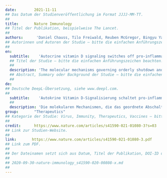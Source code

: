 ```yaml
---
date:        2021-11-11
## Das Datum der Studienveröffentlichung im Format JJJJ-MM-TT.
##
title:       Nature Immunology
## Titel der Publikation, beispielweise The Lancet.
##
authors:      'Daniel Chauss, Tilo Freiwald, Reuben McGregor, Bingyu Yan, Luopin Wang, Estefania Nova-Lamperti, Dhaneshwar Kumar, Zonghao Zhang, Heather Teague, Erin E. West, Kevin M. Vannella, Marcos J. Ramos-Benitez, Jack Bibby, Audrey Kelly, Amna Malik, Alexandra F. Freeman, Daniella M. Schwartz, Didier Portilla, Daniel S. Chertow, Susan John, Paul Lavender, Claudia Kemper, Giovanna Lombardi, Nehal N. Mehta, Nichola Cooper, Michail S. Lionakis, Arian Laurence, Majid Kazemian & Behdad Afzali '
## Autorinnen und Autoren der Studie – bitte die einfachen Anführungszeichen beachten!
##
en:
  subtitle:    'Autocrine vitamin D signaling switches off pro-inflammatory programs of TH1 cells'
  ## Titel der Studie – bitte die einfachen Anführungszeichen beachten!
  ##
  description: 'The molecular mechanisms governing orderly shutdown and retraction of CD4+ type 1 helper T (TH1) cell responses remain poorly understood. Here we show that complement triggers contraction of TH1 responses by inducing intrinsic expression of the vitamin D (VitD) receptor and the VitD-activating enzyme CYP27B1, permitting T cells to both activate and respond to VitD. VitD then initiated the transition from pro-inflammatory interferon-γ+ TH1 cells to suppressive interleukin-10+ cells. This process was primed by dynamic changes in the epigenetic landscape of CD4+ T cells, generating super-enhancers and recruiting several transcription factors, notably c-JUN, STAT3 and BACH2, which together with VitD receptor shaped the transcriptional response to VitD. Accordingly, VitD did not induce interleukin-10 expression in cells with dysfunctional BACH2 or STAT3. Bronchoalveolar lavage fluid CD4+ T cells of patients with COVID-19 were TH1-skewed and showed de-repression of genes downregulated by VitD, from either lack of substrate (VitD deficiency) and/or abnormal regulation of this system.'
  ## Abstract, Summary oder Background der Studie – bitte die einfachen Anführungszeichen beachten!
  ##
de: 
## Deutsche DeepL-Übersetzung, siehe www.deepl.com.
##
  subtitle:    'Autokrine Vitamin D-Signalisierung schaltet pro-inflammatorische Programme von TH1-Zellen aus'
  ##
  description: 'Die molekularen Mechanismen, die das geordnete Abschalten und Zurückziehen von CD4+-Typ-1-Helfer-T-Zellantworten (TH1) steuern, sind nach wie vor schlecht verstanden. Hier zeigen wir, dass Komplement die Kontraktion von TH1-Antworten auslöst, indem es die intrinsische Expression des Vitamin D (VitD)-Rezeptors und des VitD-aktivierenden Enzyms CYP27B1 induziert, so dass T-Zellen sowohl aktiviert werden als auch auf VitD reagieren können. VitD leitete dann den Übergang von pro-inflammatorischen Interferon-γ+ TH1-Zellen zu suppressiven Interleukin-10+ Zellen ein. Dieser Prozess wurde durch dynamische Veränderungen in der epigenetischen Landschaft von CD4+ T-Zellen ausgelöst, die Super-Enhancer erzeugten und mehrere Transkriptionsfaktoren rekrutierten, insbesondere c-JUN, STAT3 und BACH2, die zusammen mit dem VitD-Rezeptor die transkriptionelle Reaktion auf VitD bestimmten. Dementsprechend induzierte VitD keine Interleukin-10-Expression in Zellen mit dysfunktionalem BACH2 oder STAT3. CD4+ T-Zellen aus der bronchoalveolären Lavageflüssigkeit von Patienten mit COVID-19 waren TH1-verschoben und zeigten eine Dekompression von Genen, die durch VitD herunterreguliert wurden, was entweder auf einen Mangel an Substrat (VitD-Mangel) und/oder eine abnorme Regulierung dieses Systems zurückzuführen ist.'
group:       "Therapeutics"
## Kategorie der Studie: Virus, Immunity, Therapeutics, Vaccines – bitte die Anführungszeichen beachten!
##
credit:      https://www.nature.com/articles/s41590-021-01080-3?s=03
## Link zur Studien-Website.
##
link:       https://www.nature.com/articles/s41590-021-01080-3.pdf
## Link zum PDF.
##
## Der Dateinamen setzt sich aus Datum, Titel der Publikation, DOI-ID der Studie (nach dem letzten Slash) und der Dateiendung zusammen. Bitte den Unterstrich vor der DOI-ID beachten!
##
## 2020-09-30-nature-immunology_s41590-020-00808-x.md
##
---
```

<object data="{{ page.link }}" style='height:calc(100vh - 400px); width: 100%' type='application/pdf'></object>